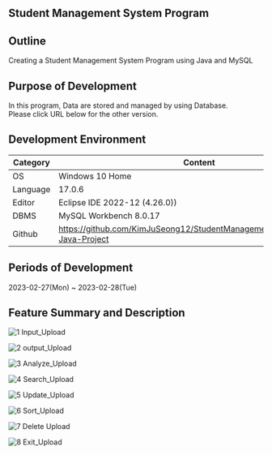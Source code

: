 ## Student Management System Program

## Outline
Creating a Student Management System Program using Java and MySQL

## Purpose of Development
In this program, Data are stored and managed by using Database.
<br/>Please click URL below for the other version.

## Development Environment
| Category | Content |
| --- | --- |
| OS | Windows 10 Home |
| Language | 17.0.6 |
| Editor | Eclipse IDE 2022-12 (4.26.0)) |
| DBMS | MySQL Workbench 8.0.17 |
| Github | https://github.com/KimJuSeong12/StudentManagementSystemProgram-Java-Project |

## Periods of Development
2023-02-27(Mon) ~ 2023-02-28(Tue)

## Feature Summary and Description
![1  Input_Upload](https://user-images.githubusercontent.com/126849368/224260788-ba6b2cfb-7a77-48a8-af90-61ba3998a174.PNG)

![2  output_Upload](https://user-images.githubusercontent.com/126849368/224260799-94465b74-7754-402e-8764-2feadd61007d.PNG)

![3  Analyze_Upload](https://user-images.githubusercontent.com/126849368/224260776-c2aad67c-1dbe-4251-a4d9-c2c9aedbd65b.PNG)

![4  Search_Upload](https://user-images.githubusercontent.com/126849368/224260773-a7c7c2fd-9989-4ba2-a1c2-0b6cb893b970.PNG)

![5  Update_Upload](https://user-images.githubusercontent.com/126849368/224260782-51860535-23a2-4309-ba99-7d60b2009015.PNG)

![6  Sort_Upload](https://user-images.githubusercontent.com/126849368/224260785-7c5bb0d2-688e-4129-addb-fdd94c416248.PNG)

![7  Delete Upload](https://user-images.githubusercontent.com/126849368/224260777-50bdeb1c-f860-4ed0-a926-3c770a1bdacb.PNG)

![8  Exit_Upload](https://user-images.githubusercontent.com/126849368/224260791-88b2e2a5-c6db-440e-8139-da0a7f456001.PNG)
